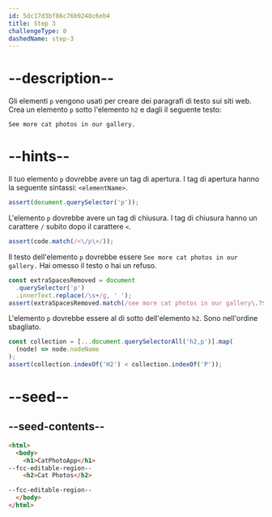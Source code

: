 ```yaml
---
id: 5dc17d3bf86c76b9248c6eb4
title: Step 3
challengeType: 0
dashedName: step-3
---
```


# --description--

Gli elementi `p` vengono usati per creare dei paragrafi di testo sui siti web. Crea un elemento `p` sotto l'elemento `h2` e dagli il seguente testo:

`See more cat photos in our gallery.`

# --hints--

Il tuo elemento `p` dovrebbe avere un tag di apertura. I tag di apertura hanno la seguente sintassi: `<elementName>`.

```js
assert(document.querySelector('p'));
```

L'elemento `p` dovrebbe avere un tag di chiusura. I tag di chiusura hanno un carattere `/` subito dopo il carattere `<`.

```js
assert(code.match(/<\/p\>/));
```

Il testo dell'elemento `p` dovrebbe essere `See more cat photos in our gallery.` Hai omesso il testo o hai un refuso.

```js
const extraSpacesRemoved = document
  .querySelector('p')
  .innerText.replace(/\s+/g, ' ');
assert(extraSpacesRemoved.match(/see more cat photos in our gallery\.?$/i));
```

L'elemento `p` dovrebbe essere al di sotto dell'elemento `h2`. Sono nell'ordine sbagliato.

```js
const collection = [...document.querySelectorAll('h2,p')].map(
  (node) => node.nodeName
);
assert(collection.indexOf('H2') < collection.indexOf('P'));
```

# --seed--

## --seed-contents--

```html
<html>
  <body>
    <h1>CatPhotoApp</h1>
--fcc-editable-region--
    <h2>Cat Photos</h2>

--fcc-editable-region--
  </body>
</html>
```

